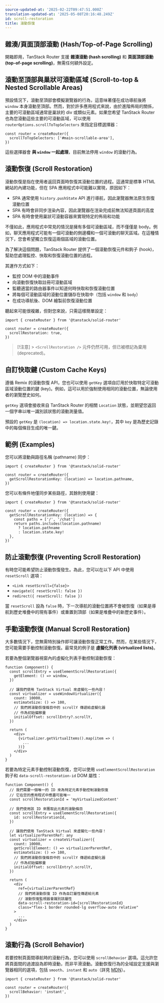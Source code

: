 ```yaml
---
source-updated-at: '2025-02-22T09:47:51.000Z'
translation-updated-at: '2025-05-08T20:16:48.249Z'
id: scroll-restoration
title: 滾動恢復
---
```


## 雜湊/頁面頂部滾動 (Hash/Top-of-Page Scrolling)

開箱即用，TanStack Router 支援 **雜湊滾動 (hash scrolling)** 和 **頁面頂部滾動 (top-of-page scrolling)**，無需任何額外設定。

## 滾動至頂部與巢狀可滾動區域 (Scroll-to-top & Nested Scrollable Areas)

預設情況下，滾動至頂部會模擬瀏覽器的行為，這意味著僅在成功導航後將 `window` 本身滾動至頂部。然而，對於許多應用程式來說，由於進階佈局的關係，主要的可滾動區域通常是巢狀的 div 或類似元素。如果您希望 TanStack Router 也為您滾動這些主要的可滾動區域，可以使用 `routerOptions.scrollToTopSelectors` 來指定目標選擇器：

```tsx
const router = createRouter({
  scrollToTopSelectors: ['#main-scrollable-area'],
})
```

這些選擇器會 **與 `window` 一起處理**，目前無法停用 `window` 的滾動行為。

## 滾動恢復 (Scroll Restoration)

滾動恢復是指在使用者返回頁面時恢復其滾動位置的過程。這通常是標準 HTML 網站的內建功能，但在 SPA 應用程式中可能難以實現，原因如下：

- SPA 通常使用 `history.pushState` API 進行導航，因此瀏覽器無法原生恢復滾動位置
- SPA 有時會非同步渲染內容，因此瀏覽器在渲染完成前無法知道頁面的高度
- SPA 有時會使用巢狀可滾動容器來實現特定的佈局和功能

不僅如此，應用程式中常見的情況是擁有多個可滾動區域，而不僅僅是 body。例如，聊天應用程式可能有一個可滾動的側邊欄和一個可滾動的聊天區域。在這種情況下，您會希望獨立恢復這兩個區域的滾動位置。

為了解決這個問題，TanStack Router 提供了一個滾動恢復元件和鉤子 (hook)，幫助您處理監控、快取和恢復滾動位置的過程。

其運作方式如下：

- 監控 DOM 中的滾動事件
- 向滾動恢復快取註冊可滾動區域
- 監聽適當的路由器事件以知道何時快取和恢復滾動位置
- 將每個可滾動區域的滾動位置儲存在快取中（包括 `window` 和 `body`）
- 在成功導航後、DOM 繪製前恢復滾動位置

聽起來可能很複雜，但對您來說，只需這樣簡單設定：

```tsx
import { createRouter } from '@tanstack/solid-router'

const router = createRouter({
  scrollRestoration: true,
})
```

> [!注意] > `<ScrollRestoration />` 元件仍然可用，但已被標記為棄用 (deprecated)。

## 自訂快取鍵 (Custom Cache Keys)

遵循 Remix 的滾動恢復 API，您也可以使用 `getKey` 選項自訂用於快取特定可滾動區域滾動位置的鍵 (key)。例如，這可以用於強制使用相同的滾動位置，無論使用者的瀏覽歷史如何。

`getKey` 選項會接收來自 TanStack Router 的相關 `Location` 狀態，並期望您返回一個字串以唯一識別該狀態的滾動測量值。

預設的 `getKey` 是 `(location) => location.state.key!`，其中 `key` 是為歷史記錄中的每個條目生成的唯一鍵。

## 範例 (Examples)

您可以將滾動與路徑名稱 (pathname) 同步：

```tsx
import { createRouter } from '@tanstack/solid-router'

const router = createRouter({
  getScrollRestorationKey: (location) => location.pathname,
})
```

您可以有條件地僅同步某些路徑，其餘則使用鍵：

```tsx
import { createRouter } from '@tanstack/solid-router'

const router = createRouter({
  getScrollRestorationKey: (location) => {
    const paths = ['/', '/chat']
    return paths.includes(location.pathname)
      ? location.pathname
      : location.state.key!
  },
})
```

## 防止滾動恢復 (Preventing Scroll Restoration)

有時您可能希望防止滾動恢復發生。為此，您可以在以下 API 中使用 `resetScroll` 選項：

- `<Link resetScroll={false}>`
- `navigate({ resetScroll: false })`
- `redirect({ resetScroll: false })`

當 `resetScroll` 設為 `false` 時，下一次導航的滾動位置將不會被恢復（如果是導航到歷史堆疊中的現有事件）或重置到頂部（如果是堆疊中的新歷史事件）。

## 手動滾動恢復 (Manual Scroll Restoration)

大多數情況下，您無需特別操作即可讓滾動恢復正常工作。然而，在某些情況下，您可能需要手動控制滾動恢復。最常見的例子是 **虛擬化列表 (virtualized lists)**。

若要為整個瀏覽器視窗內的虛擬化列表手動控制滾動恢復：

```tsx
function Component() {
  const scrollEntry = useElementScrollRestoration({
    getElement: () => window,
  })

  // 讓我們使用 TanStack Virtual 來虛擬化一些內容！
  const virtualizer = useWindowVirtualizer({
    count: 10000,
    estimateSize: () => 100,
    // 我們將滾動恢復條目中的 scrollY 傳遞給虛擬化器
    // 作為初始偏移量
    initialOffset: scrollEntry?.scrollY,
  })

  return (
    <div>
      {virtualizer.getVirtualItems().map(item => (
        ...
      ))}
    </div>
  )
}
```

若要為特定元素手動控制滾動恢復，您可以使用 `useElementScrollRestoration` 鉤子和 `data-scroll-restoration-id` DOM 屬性：

```tsx
function Component() {
  // 我們需要一個唯一的 ID 來為特定元素手動控制滾動恢復
  // 它在您的應用程式中應盡可能唯一
  const scrollRestorationId = 'myVirtualizedContent'

  // 我們使用該 ID 來獲取此元素的滾動條目
  const scrollEntry = useElementScrollRestoration({
    id: scrollRestorationId,
  })

  // 讓我們使用 TanStack Virtual 來虛擬化一些內容！
  let virtualizerParentRef: any
  const virtualizer = createVirtualizer({
    count: 10000,
    getScrollElement: () => virtualizerParentRef,
    estimateSize: () => 100,
    // 我們將滾動恢復條目中的 scrollY 傳遞給虛擬化器
    // 作為初始偏移量
    initialOffset: scrollEntry?.scrollY,
  })

  return (
    <div
      ref={virtualizerParentRef}
      // 我們將滾動恢復 ID 作為自訂屬性傳遞給元素
      // 滾動恢復監視器會識別該屬性
      data-scroll-restoration-id={scrollRestorationId}
      class="flex-1 border rounded-lg overflow-auto relative"
    >
      ...
    </div>
  )
}
```

## 滾動行為 (Scroll Behavior)

若要控制頁面間導航時的滾動行為，您可以使用 `scrollBehavior` 選項。這允許您將頁面間的過渡設為即時滾動，而非平滑滾動。滾動恢復行為的全域設定支援與瀏覽器相同的選項，包括 `smooth`、`instant` 和 `auto`（詳見 [MDN](https://developer.mozilla.org/en-US/docs/Web/API/Element/scrollIntoView#behavior)）。

```tsx
import { createRouter } from '@tanstack/solid-router'

const router = createRouter({
  scrollBehavior: 'instant',
})
```
